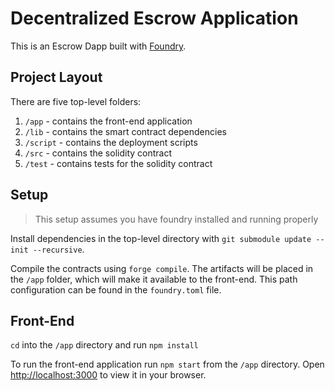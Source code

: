 # Decentralized Escrow Application

This is an Escrow Dapp built with [Foundry](https://github.com/foundry-rs/foundry).

## Project Layout

There are five top-level folders:

1. `/app` - contains the front-end application
2. `/lib` - contains the smart contract dependencies
3. `/script` - contains the deployment scripts
4. `/src` - contains the solidity contract
5. `/test` - contains tests for the solidity contract

## Setup

> This setup assumes you have foundry installed and running properly

Install dependencies in the top-level directory with `git submodule update --init --recursive`.

Compile the contracts using `forge compile`. The artifacts will be placed in the `/app` folder, which will make it available to the front-end. This path configuration can be found in the `foundry.toml` file.

## Front-End

`cd` into the `/app` directory and run `npm install`

To run the front-end application run `npm start` from the `/app` directory. Open [http://localhost:3000](http://localhost:3000) to view it in your browser.